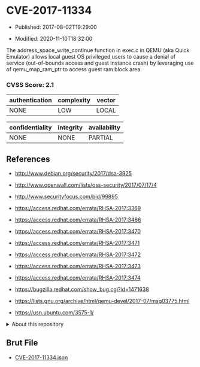 # CVE-2017-11334

- Published: 2017-08-02T19:29:00

- Modified: 2020-11-10T18:32:00

The address_space_write_continue function in exec.c in QEMU (aka Quick Emulator) allows local guest OS privileged users to cause a denial of service (out-of-bounds access and guest instance crash) by leveraging use of qemu_map_ram_ptr to access guest ram block area.

### CVSS Score: **2.1**

| authentication | complexity | vector |
| --- | --- | --- |
| NONE | LOW | LOCAL |

| confidentiality | integrity | availability |
| --- | --- | --- |
| NONE | NONE | PARTIAL |

## References

* http://www.debian.org/security/2017/dsa-3925

* http://www.openwall.com/lists/oss-security/2017/07/17/4

* http://www.securityfocus.com/bid/99895

* https://access.redhat.com/errata/RHSA-2017:3369

* https://access.redhat.com/errata/RHSA-2017:3466

* https://access.redhat.com/errata/RHSA-2017:3470

* https://access.redhat.com/errata/RHSA-2017:3471

* https://access.redhat.com/errata/RHSA-2017:3472

* https://access.redhat.com/errata/RHSA-2017:3473

* https://access.redhat.com/errata/RHSA-2017:3474

* https://bugzilla.redhat.com/show_bug.cgi?id=1471638

* https://lists.gnu.org/archive/html/qemu-devel/2017-07/msg03775.html

* https://usn.ubuntu.com/3575-1/

<details>
<summary>About this repository</summary> 

  This repository is part of the project [Live Hack CVE](https://github.com/Live-Hack-CVE). Main website can be found [www.live-hack.org](https://www.live-hack.org) 
  
  Made by [Sn0wAlice](https://github.com/Sn0wAlice) for the people that care about security and need to have a feed of the latest CVEs. Hope you enjoy it, don't forget to star the repo and follow me on [Twitter](https://twitter.com/Sn0wAlice) and [Github](https://github.com/Sn0wAlice). And that is my [personnal website](https://www.alice-snow.me/)

  - [Home Page](https://github.com/Live-Hack-CVE)
  - [Framework](https://github.com/Live-Hack-CVE/cve-framework)
  - [CVE database](https://github.com/Live-Hack-CVE/full_database)
  - [Changelog](https://github.com/Live-Hack-CVE/Changelog)
</details>

## Brut File

* [CVE-2017-11334.json](https://raw.githubusercontent.com/Live-Hack-CVE/full_database/main/cves/2017/CVE-2017-11334.json)

